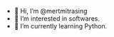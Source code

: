 - 👋 Hi, I’m @mertmitrasing
- 👀 I’m interested in softwares.
- 🌱 I’m currently learning Python.
<!---
mertmitrasing/mertmitrasing is a ✨ special ✨ repository because its `README.md` (this file) appears on your GitHub profile.
You can click the Preview link to take a look at your changes.
--->
